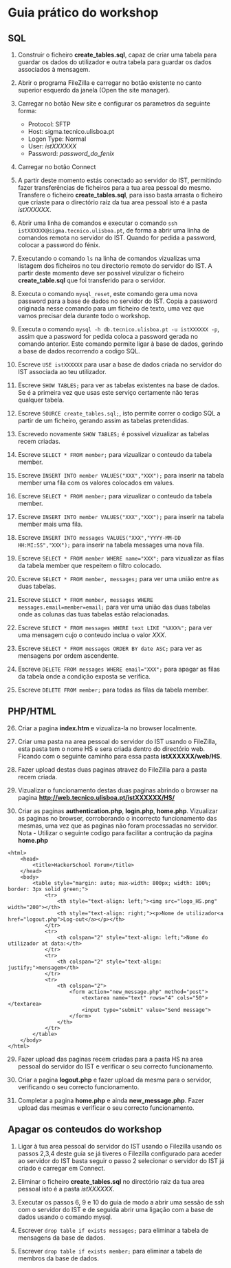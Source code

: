 # Guia prático do workshop

## SQL

1. Construir o ficheiro **create_tables.sql**, capaz de criar uma tabela para guardar os dados do utilizador e outra tabela para guardar os dados associados à mensagem.

2. Abrir o programa FileZilla e carregar no botão existente no canto superior esquerdo da janela (Open the site manager).

3. Carregar no botão New site e configurar os parametros da seguinte forma:
	* Protocol: SFTP
	* Host: sigma.tecnico.ulisboa.pt
	* Logon Type: Normal
	* User: *istXXXXXX*
	* Password: *password_do_fenix*

4. Carregar no botão Connect

5. A partir deste momento estás conectado ao servidor do IST, permitindo fazer transferências de ficheiros para a tua area pessoal do mesmo. Transfere o ficheiro **create_tables.sql**, para isso basta arrasta o ficheiro que criaste para o directório raiz da tua area pessoal isto é a pasta *istXXXXXX*. 

6. Abrir uma linha de comandos e executar o comando `ssh istXXXXXX@sigma.tecnico.ulisboa.pt`, de forma a abrir uma linha de comandos remota no servidor do IST. Quando for pedida a password, colocar a password do fénix.

7. Executando o comando `ls` na linha de comandos vizualizas uma listagem dos ficheiros no teu directorio remoto do servidor do IST. A partir deste momento deve ser possivel vizulizar o ficheiro **create_table.sql** que foi transferido para o servidor.

8. Executa o comando `mysql_reset`, este comando gera uma nova password para a base de dados no servidor do IST. Copia a password originada nesse comando para um ficheiro de texto, uma vez que vamos precisar dela durante todo o workshop.

9. Executa o comando `mysql -h db.tecnico.ulisboa.pt -u istXXXXXX -p`, assim que a password for pedida coloca a password gerada no comando anterior. Este comando permite ligar à base de dados, gerindo a base de dados recorrendo a codigo SQL.

10. Escreve `USE istXXXXXX` para usar a base de dados criada no servidor do IST associada ao teu utilizador.

11. Escreve `SHOW TABLES;` para ver as tabelas existentes na base de dados. Se é a primeira vez que usas este serviço certamente não teras qualquer tabela.

12. Escreve `SOURCE create_tables.sql;`, isto permite correr o codigo SQL a partir de um ficheiro, gerando assim as tabelas pretendidas.

13. Escrevedo novamente `SHOW TABLES;` é possivel vizualizar as tabelas recem criadas.

14. Escreve `SELECT * FROM member;` para vizualizar o conteudo da tabela member. 

15. Escreve `INSERT INTO member VALUES("XXX","XXX");` para inserir na tabela member uma fila com os valores colocados em values.

16. Escreve `SELECT * FROM member;` para vizualizar o conteudo da tabela member.

17. Escreve `INSERT INTO member VALUES("XXX","XXX");` para inserir na tabela member mais uma fila.

18. Escreve `INSERT INTO messages VALUES("XXX","YYYY-MM-DD HH:MI:SS","XXX");` para inserir na tabela messages uma nova fila.

19. Escreve `SELECT * FROM member WHERE name="XXX";` para vizualizar as filas da tabela member que respeitem o filtro colocado.

20. Escreve `SELECT * FROM member, messages;` para ver uma união entre as duas tabelas.

21. Escreve `SELECT * FROM member, messages WHERE messages.email=member=email;` para ver uma união das duas tabelas onde as colunas das tuas tabelas estão relacionadas.

22. Escreve `SELECT * FROM messages WHERE text LIKE "%XXX%";` para ver uma mensagem cujo o conteudo inclua o valor *XXX*.

23. Escreve `SELECT * FROM messages ORDER BY date ASC;` para ver as mensagens por ordem ascendente.

22. Escreve `DELETE FROM messages WHERE email="XXX";` para apagar as filas da tabela onde a condição exposta se verifica.

23. Escreve `DELETE FROM member;` para todas as filas da tabela member.

## PHP/HTML

26. Criar a pagina **index.htm** e vizualiza-la no browser localmente.

23. Criar uma pasta na area pessoal do servidor do IST usando o FileZilla, esta pasta tem o nome HS e sera criada dentro do directório web. Ficando com o seguinte caminho para essa pasta **istXXXXXX/web/HS**.

24. Fazer upload destas duas paginas atravez do FileZilla para a pasta recem criada.

25. Vizualizar o funcionamento destas duas paginas abrindo o browser na pagina **http://web.tecnico.ulisboa.pt/istXXXXXX/HS/**

26. Criar as paginas **authentication.php**, **login.php**, **home.php**. Vizualizar as paginas no browser, corroborando o incorrecto funcionamento das mesmas, uma vez que as paginas não foram processadas no servidor.
	Nota - Utilizar o seguinte codigo para facilitar a contrução da pagina **home.php**

````
<html>
	<head>
		<title>HackerSchool Forum</title>
	</head>
	<body>
		<table style="margin: auto; max-width: 800px; width: 100%; border: 3px solid green;">
			<tr>
				<th style="text-align: left;"><img src="logo_HS.png" width="200"></th>
				<th style="text-align: right;"><p>Nome de utilizador<a href="logout.php">Log-out</a></p></th>
			</tr>
			<tr>
				<th colspan="2" style="text-align: left;">Nome do utilizador at data:</th>
			</tr>
			<tr>
				<th colspan="2" style="text-align: justify;">mensagem</th>
			</tr>
			<tr>
				<th colspan="2">
					<form action="new_message.php" method="post">
						<textarea name="text" rows="4" cols="50"></textarea>
						<input type="submit" value="Send message">
					</form>
				</th>
			</tr>
		</table>
	</body>
</html>

````

29. Fazer upload das paginas recem criadas para a pasta HS na area pessoal do servidor do IST e verificar o seu correcto funcionamento.

28. Criar a pagina **logout.php** e fazer upload da mesma para o servidor, verificando o seu correcto funcionamento.

29. Completar a pagina **home.php** e ainda **new_message.php**. Fazer upload das mesmas e verificar o seu correcto funcionamento.

## Apagar os conteudos do workshop

1. Ligar à tua area pessoal do servidor do IST usando o Filezilla usando os passos 2,3,4 deste guia se já tiveres o Filezilla configurado para aceder ao servidor do IST basta seguir o passo 2 selecionar o servidor do IST já criado e carregar em Connect.

2. Eliminar o ficheiro **create_tables.sql** no directório raiz da tua area pessoal isto é a pasta *istXXXXXX*.

3. Executar os passos 6, 9 e 10 do guia de modo a abrir uma sessão de ssh com o servidor do IST e de seguida abrir uma ligação com a base de dados usando o comando mysql.

4. Escrever `drop table if exists messages;` para eliminar a tabela de mensagens da base de dados.

5. Escrever `drop table if exists member;` para eliminar a tabela de membros da base de dados.
